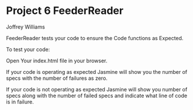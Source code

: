 # Project 6 FeederReader
Joffrey Williams


FeederReader tests your code to ensure the Code functions as Expected.

To test your code:

Open Your index.html file in your browser.

If your code is operating as expected Jasmine will show you the number of specs with the number of
failures as zero.

If your code is not operating as expected Jasmine will show you number of specs along with the number
of failed specs and indicate what line of code is in failure.

